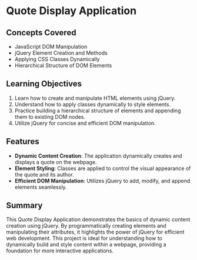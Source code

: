# Quote Display Application

## Concepts Covered

- JavaScript DOM Manipulation
- jQuery Element Creation and Methods
- Applying CSS Classes Dynamically
- Hierarchical Structure of DOM Elements

## Learning Objectives

1. Learn how to create and manipulate HTML elements using jQuery.
2. Understand how to apply classes dynamically to style elements.
3. Practice building a hierarchical structure of elements and appending them to existing DOM nodes.
4. Utilize jQuery for concise and efficient DOM manipulation.

## Features

- **Dynamic Content Creation**: The application dynamically creates and displays a quote on the webpage.
- **Element Styling**: Classes are applied to control the visual appearance of the quote and its author.
- **Efficient DOM Manipulation**: Utilizes jQuery to add, modify, and append elements seamlessly.

## Summary

This Quote Display Application demonstrates the basics of dynamic content creation using jQuery. By programmatically creating elements and manipulating their attributes, it highlights the power of jQuery for efficient web development. This project is ideal for understanding how to dynamically build and style content within a webpage, providing a foundation for more interactive applications.
